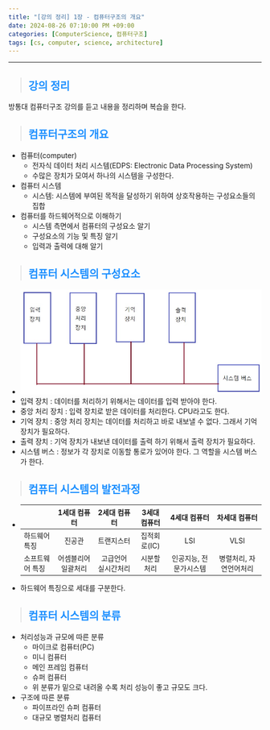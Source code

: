 ```yaml
---
title: "[강의 정리] 1장 - 컴퓨터구조의 개요"
date: 2024-08-26 07:10:00 PM +09:00
categories: [ComputerScience, 컴퓨터구조]
tags: [cs, computer, science, architecture]
---
```

***

>## <span style='color:#1E90FF'>강의 정리</span>
방통대 컴퓨터구조 강의를 듣고 내용을 정리하며 복습을 한다. <br>

>## <span style='color:#1E90FF'>컴퓨터구조의 개요</span>
- 컴퓨터(computer)
    - 전자식 데이터 처리 시스템(EDPS: Electronic Data Processing System)
    - 수많은 장치가 모여서 하나의 시스템을 구성한다.
- 컴퓨터 시스템
    - 시스템: 시스템에 부여된 목적을 달성하기 위하여 상호작용하는 구성요소들의 집합
- 컴퓨터를 하드웨어적으로 이해하기
    - 시스템 측면에서 컴퓨터의 구성요소 알기
    - 구성요소의 기능 및 특징 알기
    - 입력과 출력에 대해 알기

>## <span style='color:#1E90FF'>컴퓨터 시스템의 구성요소</span>
- ![caLecture1](/assets/img/postImg/ComputerScience/computerArchitecture/lecture1/computerSystem.JPG)
- 입력 장치 : 데이터를 처리하기 위해서는 데이터를 입력 받아야 한다.
- 중앙 처리 장치 : 입력 장치로 받은 데이터를 처리한다. CPU라고도 한다.
- 기억 장치 : 중앙 처리 장치는 데이터를 처리하고 바로 내보낼 수 없다. 그래서 기억 장치가 필요하다.
- 출력 장치 : 기억 장치가 내보낸 데이터를 출력 하기 위해서 출력 장치가 필요하다.
- 시스템 버스 : 정보가 각 장치로 이동할 통로가 있어야 한다. 그 역할을 시스템 버스가 한다.

>## <span style='color:#1E90FF'>컴퓨터 시스템의 발전과정</span>
- |       |1세대 컴퓨터|2세대 컴퓨터|3세대 컴퓨터|4세대 컴퓨터|차세대 컴퓨터|
  |-------|:----------:|:----------:|:----------:|:----------:|:-----------:|
  |하드웨어 특징|진공관|트랜지스터|집적회로(IC)|LSI|VLSI|
  |소프트웨어 특징|어셈블리어 일괄처리|고급언어 실시간처리|시분할처리|인공지능, 전문가시스템|병렬처리, 자연언어처리|
- 하드웨어 특징으로 세대를 구분한다.

>## <span style='color:#1E90FF'>컴퓨터 시스템의 분류</span>
- 처리성능과 규모에 따른 분류
    - 마이크로 컴퓨터(PC)
    - 미니 컴퓨터
    - 메인 프레임 컴퓨터
    - 슈퍼 컴퓨터
    - 위 분류가 밑으로 내려올 수록 처리 성능이 좋고 규모도 크다.
- 구조에 따른 분류
    - 파이프라인 슈퍼 컴퓨터
    - 대규모 병렬처리 컴퓨터